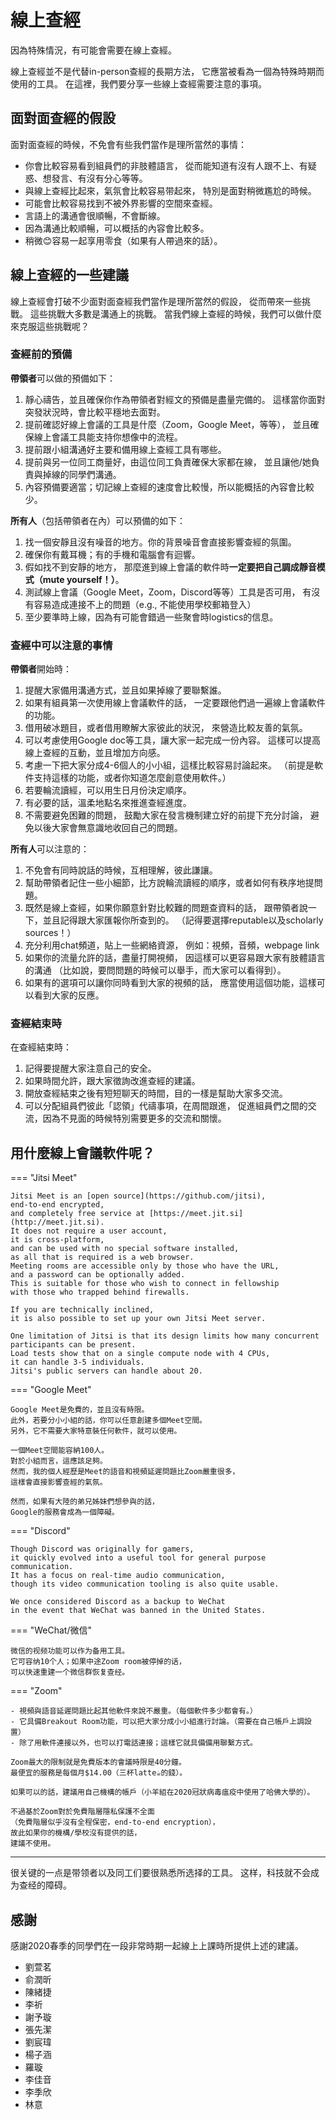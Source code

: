 # 線上查經

因為特殊情況，有可能會需要在線上查經。

線上查經並不是代替in-person查經的長期方法，
它應當被看為一個為特殊時期而使用的工具。
在這裡，我們要分享一些線上查經需要注意的事項。

## 面對面查經的假設

面對面查經的時候，不免會有些我們當作是理所當然的事情：

- 你會比較容易看到組員們的非肢體語言，
從而能知道有沒有人跟不上、有疑惑、想發言、有沒有分心等等。
- 與線上查經比起來，氣氛會比較容易带起來，
特別是面對稍微尷尬的時候。
- 可能會比較容易找到不被外界影響的空間來查經。
- 言語上的溝通會很順暢，不會斷線。
- 因為溝通比較順暢，可以概括的內容會比較多。
- 稍微😊容易一起享用零食（如果有人帶過來的話）。

## 線上查經的一些建議

線上查經會打破不少面對面查經我們當作是理所當然的假設，
從而帶來一些挑戰。
這些挑戰大多數是溝通上的挑戰。
當我們線上查經的時候，我們可以做什麼來克服這些挑戰呢？

### 查經前的預備

**帶領者**可以做的預備如下：

1. 靜心禱告，並且確保你作為帶領者對經文的預備是盡量完備的。
這樣當你面對突發狀況時，會比較平穩地去面對。
1. 提前確認好線上會議的工具是什麼（Zoom，Google Meet，等等），
並且確保線上會議工具能支持你想像中的流程。
1. 提前跟小組溝通好主要和備用線上查經工具有哪些。
1. 提前與另一位同工商量好，由這位同工負責確保大家都在線，
並且讓他/她負責與掉線的同學們溝通。
1. 內容預備要適當；切記線上查經的速度會比較慢，所以能概括的內容會比較少。

**所有人**（包括帶領者在內）可以預備的如下：

1. 找一個安靜且沒有噪音的地方。你的背景噪音會直接影響查經的氛圍。
1. 確保你有戴耳機；有的手機和電腦會有迴響。
1. 假如找不到安靜的地方，
那麼進到線上會議的軟件時**一定要把自己調成靜音模式（mute yourself！）**。
1. 測試線上會議（Google Meet，Zoom，Discord等等）工具是否可用，
有沒有容易造成連接不上的問題（e.g., 不能使用學校郵箱登入）
1. 至少要準時上線，因為有可能會錯過一些聚會時logistics的信息。


### 查經中可以注意的事情

**帶領者**開始時：

1. 提醒大家備用溝通方式，並且如果掉線了要聯繫誰。
1. 如果有組員第一次使用線上會議軟件的話，
一定要跟他們過一遍線上會議軟件的功能。
1. 借用破冰題目，或者借用瞭解大家彼此的狀況，
來營造比較友善的氣氛。
1. 可以考慮使用Google doc等工具，讓大家一起完成一份內容。
這樣可以提高線上查經的互動，並且增加方向感。
1. 考慮一下把大家分成4-6個人的小小組，這樣比較容易討論起來。
（前提是軟件支持這樣的功能，或者你知道怎麼創意使用軟件。）
1. 若要輪流讀經，可以用生日月份決定順序。
1. 有必要的話，溫柔地點名來推進查經進度。
1. 不需要避免困難的問題，
鼓勵大家在發言機制建立好的前提下充分討論，
避免以後大家會無意識地收回自己的問題。

**所有人**可以注意的：

1. 不免會有同時說話的時候，互相理解，彼此謙讓。
1. 幫助帶領者記住一些小細節，比方說輪流讀經的順序，或者如何有秩序地提問題。
1. 既然是線上查經，如果你願意針對比較難的問題查資料的話，
跟帶領者說一下，並且記得跟大家匯報你所查到的。
（記得要選擇reputable以及scholarly sources！）
1. 充分利用chat頻道，貼上一些網絡資源，
例如：視頻，音頻，webpage link
1. 如果你的流量允許的話，盡量打開視頻，
因這樣可以更容易跟大家有肢體語言的溝通
（比如說，要問問題的時候可以舉手，而大家可以看得到）。
1. 如果有的選項可以讓你同時看到大家的視頻的話，
應當使用這個功能，這樣可以看到大家的反應。

### 查經結束時

在查經結束時：

1. 記得要提醒大家注意自己的安全。
1. 如果時間允許，跟大家徵詢改進查經的建議。
1. 開放查經結束之後有短短聊天的時間，目的一樣是幫助大家多交流。
1. 可以分配組員們彼此「認領」代禱事項，在周間跟進，
促進組員們之間的交流，因為不見面的時候特別需要更多的交流和關懷。

## 用什麼線上會議軟件呢？

=== "Jitsi Meet"

    Jitsi Meet is an [open source](https://github.com/jitsi),
    end-to-end encrypted,
    and completely free service at [https://meet.jit.si](http://meet.jit.si).
    It does not require a user account,
    it is cross-platform,
    and can be used with no special software installed,
    as all that is required is a web browser.
    Meeting rooms are accessible only by those who have the URL,
    and a password can be optionally added.
    This is suitable for those who wish to connect in fellowship
    with those who trapped behind firewalls.

    If you are technically inclined,
    it is also possible to set up your own Jitsi Meet server.

    One limitation of Jitsi is that its design limits how many concurrent participants can be present.
    Load tests show that on a single compute node with 4 CPUs,
    it can handle 3-5 individuals.
    Jitsi's public servers can handle about 20.

=== "Google Meet"

    Google Meet是免費的，並且沒有時限。
    此外，若要分小小組的話，你可以任意創建多個Meet空間。
    另外，它不需要大家特意裝任何軟件，就可以使用。

    一個Meet空間能容納100人。
    對於小組而言，這應該足夠。
    然而，我的個人經歷是Meet的語音和視頻延遲問題比Zoom嚴重很多，
    這樣會直接影響查經的氣氛。

    然而，如果有大陸的弟兄姊妹們想參與的話，
    Google的服務會成為一個障礙。

=== "Discord"

    Though Discord was originally for gamers,
    it quickly evolved into a useful tool for general purpose communication.
    It has a focus on real-time audio communication,
    though its video communication tooling is also quite usable.

    We once considered Discord as a backup to WeChat
    in the event that WeChat was banned in the United States.

=== "WeChat/微信"

    微信的视频功能可以作为备用工具。
    它可容纳10个人；如果中途Zoom room被停掉的话，
    可以快速重建一个微信群恢复查经。

=== "Zoom"

    - 視頻與語音延遲問題比起其他軟件來說不嚴重。（每個軟件多少都會有。）
    - 它具備Breakout Room功能，可以把大家分成小小組進行討論。（需要在自己帳戶上調設置）
    - 除了用軟件連接以外，也可以打電話連接；這樣它就具備備用聯繫方式。

    Zoom最大的限制就是免費版本的會議時限是40分鐘。
    最便宜的服務是每個月$14.00（三杯latte☕️的錢）。

    如果可以的話，建議用自己機構的帳戶（小羊組在2020冠狀病毒瘟疫中使用了哈佛大學的）。

    不過基於Zoom對於免費階層隱私保護不全面
    （免費階層似乎沒有全程保密，end-to-end encryption），
    故此如果你的機構/學校沒有提供的話，
    建議不使用。

------

很关键的一点是带领者以及同工们要很熟悉所选择的工具。
这样，科技就不会成为查经的障碍。

## 感謝

感謝2020春季的同學們在一段非常時期一起線上上課時所提供上述的建議。

- 劉萱茗
- 俞潤昕
- 陳緒捷
- 李祈
- 謝予璇
- 張先潔
- 劉宸瑋
- 楊子涵
- 羅璇
- 李佳音
- 李季欣
- 林意
